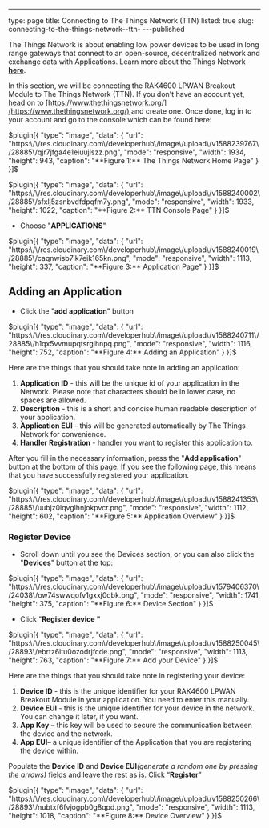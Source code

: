 ---
type: page
title: Connecting to The Things Network (TTN)
listed: true
slug: connecting-to-the-things-network--ttn-
---published

The Things Network is about enabling low power devices to be used in long range gateways that connect to an open-source, decentralized network and exchange data with Applications. Learn more about the Things Network [**here**](https://www.thethingsnetwork.org/docs/).

In this section, we will be connecting the RAK4600 LPWAN Breakout Module to The Things Network (TTN). If you don't have an account yet, head on to [https://www.thethingsnetwork.org/](https://www.thethingsnetwork.org/) and create one. Once done, log in to your account and go to the console which can be found here:

$plugin[{
    "type": "image",
    "data": {
        "url": "https:\/\/res.cloudinary.com\/developerhub\/image\/upload\/v1588239767\/28885\/qjr7jfga4e1eiuujlszz.png",
        "mode": "responsive",
        "width": 1934,
        "height": 943,
        "caption": "**Figure 1:** The Things Network Home Page"
    }
}]$

$plugin[{
    "type": "image",
    "data": {
        "url": "https:\/\/res.cloudinary.com\/developerhub\/image\/upload\/v1588240002\/28885\/sfxlj5zsnbvdfdpqfm7y.png",
        "mode": "responsive",
        "width": 1933,
        "height": 1022,
        "caption": "**Figure 2:** TTN Console Page"
    }
}]$

- Choose "**APPLICATIONS**"

$plugin[{
    "type": "image",
    "data": {
        "url": "https:\/\/res.cloudinary.com\/developerhub\/image\/upload\/v1588240019\/28885\/caqnwisb7ik7eik165kn.png",
        "mode": "responsive",
        "width": 1113,
        "height": 337,
        "caption": "**Figure 3:** Application Page"
    }
}]$

## Adding an Application

- Click the "**add application**" button

$plugin[{
    "type": "image",
    "data": {
        "url": "https:\/\/res.cloudinary.com\/developerhub\/image\/upload\/v1588240711\/28885\/h1qx5vvmupqtsrglhnpq.png",
        "mode": "responsive",
        "width": 1116,
        "height": 752,
        "caption": "**Figure 4:** Adding an Application"
    }
}]$

Here are the things that you should take note in adding an application:

1. **Application ID** - this will be the unique id of your application in the Network. Please note that characters should be in lower case, no spaces are allowed.
2. **Description** - this is a short and concise human readable description of your application.
3. **Application EUI** - this will be generated automatically by The Things Network for convenience.
4. **Handler Registration** - handler you want to register this application to.

After you fill in the necessary information, press the "**Add application**" button at the bottom of this page. If you see the following page, this means that you have successfully registered your application.

$plugin[{
    "type": "image",
    "data": {
        "url": "https:\/\/res.cloudinary.com\/developerhub\/image\/upload\/v1588241353\/28885\/uubjz0iqvglhnjokpvcr.png",
        "mode": "responsive",
        "width": 1112,
        "height": 602,
        "caption": "**Figure 5:** Application Overview"
    }
}]$

### Register Device

- Scroll down until you see the Devices section, or you can also click the "**Devices**" button at the top:

$plugin[{
    "type": "image",
    "data": {
        "url": "https:\/\/res.cloudinary.com\/developerhub\/image\/upload\/v1579406370\/24038\/ow74swwqofv1gxxj0qbk.png",
        "mode": "responsive",
        "width": 1741,
        "height": 375,
        "caption": "**Figure 6:** Device Section"
    }
}]$

- Click "**Register device "**

$plugin[{
    "type": "image",
    "data": {
        "url": "https:\/\/res.cloudinary.com\/developerhub\/image\/upload\/v1588250045\/28893\/ebrtz6itu0ozodrjfcde.png",
        "mode": "responsive",
        "width": 1113,
        "height": 763,
        "caption": "**Figure 7:** Add your Device"
    }
}]$

Here are the things that you should take note in registering your device:

1. **Device ID** - this is the unique identifier for your RAK4600 LPWAN Breakout Module in your application. You need to enter this manually.
2. **Device EUI** - this is the unique identifier for your device in the network. You can change it later, if you want. 
3. **App Key** – this key     will be used to secure the communication between the device and the     network. 
4. **App EUI**– a unique     identifier of the Application that you are registering the device     within.

Populate the **Device ID** and **Device EUI**_(generate a random one by pressing the arrows)_ fields and leave the rest as is.
 Click “**Register**”

$plugin[{
    "type": "image",
    "data": {
        "url": "https:\/\/res.cloudinary.com\/developerhub\/image\/upload\/v1588250266\/28893\/nubtxf6fvjogpb0g8qpd.png",
        "mode": "responsive",
        "width": 1113,
        "height": 1018,
        "caption": "**Figure 8:** Device Overview"
    }
}]$

